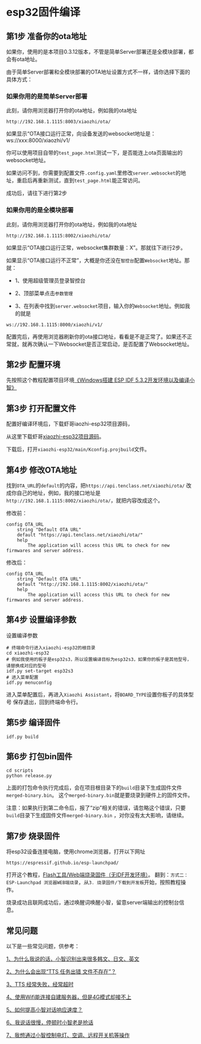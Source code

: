 # esp32固件编译

## 第1步 准备你的ota地址

如果你，使用的是本项目0.3.12版本，不管是简单Server部署还是全模块部署，都会有ota地址。

由于简单Server部署和全模块部署的OTA地址设置方式不一样，请你选择下面的具体方式：

### 如果你用的是简单Server部署
此刻，请你用浏览器打开你的ota地址，例如我的ota地址
```
http://192.168.1.1115:8003/xiaozhi/ota/
```
如果显示“OTA接口运行正常，向设备发送的websocket地址是：ws://xxx:8000/xiaozhi/v1/

你可以使用项目自带的`test_page.html`测试一下，是否能连上ota页面输出的websocket地址。

如果访问不到，你需要到配置文件`.config.yaml`里修改`server.websocket`的地址，重启后再重新测试，直到`test_page.html`能正常访问。

成功后，请往下进行第2步

### 如果你用的是全模块部署
此刻，请你用浏览器打开你的ota地址，例如我的ota地址
```
http://192.168.1.1115:8002/xiaozhi/ota/
```

如果显示“OTA接口运行正常，websocket集群数量：X”。那就往下进行2步。

如果显示“OTA接口运行不正常”，大概是你还没在`智控台`配置`Websocket`地址。那就：

- 1、使用超级管理员登录智控台

- 2、顶部菜单点击`参数管理`

- 3、在列表中找到`server.websocket`项目，输入你的`Websocket`地址。例如我的就是

```
ws://192.168.1.1115:8000/xiaozhi/v1/
```

配置完后，再使用浏览器刷新你的ota接口地址，看看是不是正常了。如果还不正常就，就再次确认一下Websocket是否正常启动，是否配置了Websocket地址。

## 第2步 配置环境
先按照这个教程配置项目环境[《Windows搭建 ESP IDF 5.3.2开发环境以及编译小智》](https://icnynnzcwou8.feishu.cn/wiki/JEYDwTTALi5s2zkGlFGcDiRknXf)

## 第3步 打开配置文件
配置好编译环境后，下载虾哥iaozhi-esp32项目源码，

从这里下载虾哥[xiaozhi-esp32项目源码](https://github.com/78/xiaozhi-esp32)。

下载后，打开`xiaozhi-esp32/main/Kconfig.projbuild`文件。

## 第4步 修改OTA地址

找到`OTA_URL`的`default`的内容，把`https://api.tenclass.net/xiaozhi/ota/`
   改成你自己的地址，例如，我的接口地址是`http://192.168.1.1115:8002/xiaozhi/ota/`，就把内容改成这个。

修改前：
```
config OTA_URL
    string "Default OTA URL"
    default "https://api.tenclass.net/xiaozhi/ota/"
    help
        The application will access this URL to check for new firmwares and server address.
```
修改后：
```
config OTA_URL
    string "Default OTA URL"
    default "http://192.168.1.1115:8002/xiaozhi/ota/"
    help
        The application will access this URL to check for new firmwares and server address.
```

## 第4步 设置编译参数

设置编译参数

```
# 终端命令行进入xiaozhi-esp32的根目录
cd xiaozhi-esp32
# 例如我使用的板子是esp32s3，所以设置编译目标为esp32s3，如果你的板子是其他型号，请替换成对应的型号
idf.py set-target esp32s3
# 进入菜单配置
idf.py menuconfig
```

进入菜单配置后，再进入`Xiaozhi Assistant`，将`BOARD_TYPE`设置你板子的具体型号
保存退出，回到终端命令行。

## 第5步 编译固件

```
idf.py build
```

## 第6步 打包bin固件

```
cd scripts
python release.py
```

上面的打包命令执行完成后，会在项目根目录下的`build`目录下生成固件文件`merged-binary.bin`。
这个`merged-binary.bin`就是要烧录到硬件上的固件文件。

注意：如果执行到第二命令后，报了“zip”相关的错误，请忽略这个错误，只要`build`目录下生成固件文件`merged-binary.bin`
，对你没有太大影响，请继续。

## 第7步 烧录固件
   将esp32设备连接电脑，使用chrome浏览器，打开以下网址

```
https://espressif.github.io/esp-launchpad/
```

打开这个教程，[Flash工具/Web端烧录固件（无IDF开发环境）](https://ccnphfhqs21z.feishu.cn/wiki/Zpz4wXBtdimBrLk25WdcXzxcnNS)。
翻到：`方式二：ESP-Launchpad 浏览器WEB端烧录`，从`3. 烧录固件/下载到开发板`开始，按照教程操作。

烧录成功且联网成功后，通过唤醒词唤醒小智，留意server端输出的控制台信息。

## 常见问题
以下是一些常见问题，供参考：

[1、为什么我说的话，小智识别出来很多韩文、日文、英文](./FAQ.md)

[2、为什么会出现“TTS 任务出错 文件不存在”？](./FAQ.md)

[3、TTS 经常失败，经常超时](./FAQ.md)

[4、使用Wifi能连接自建服务器，但是4G模式却接不上](./FAQ.md)

[5、如何提高小智对话响应速度？](./FAQ.md)

[6、我说话很慢，停顿时小智老是抢话](./FAQ.md)

[7、我想通过小智控制电灯、空调、远程开关机等操作](./FAQ.md)
